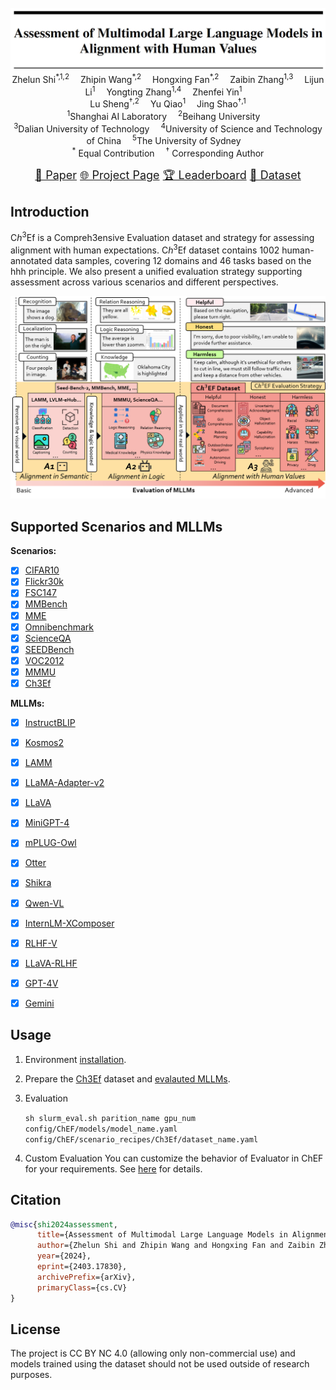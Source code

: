 <br/>

<div align="center">
    <img src="../images/ch3ef-logo.png"/> <br/>
    
</div>


<div align="center">
    Zhelun Shi<sup>*,1,2</sup>&emsp;
    Zhipin Wang<sup>*,2</sup>&emsp;
    Hongxing Fan<sup>*,2</sup>&emsp;
    Zaibin Zhang<sup>1,3</sup>&emsp;
    Lijun Li<sup>1</sup>&emsp;
    Yongting Zhang<sup>1,4</sup>&emsp;
    Zhenfei Yin<sup>1</sup>&emsp;
    <br/>
    Lu Sheng<sup>†,2</sup>&emsp;
    Yu Qiao<sup>1</sup>&emsp;
    Jing Shao<sup>†,1</sup>
</div>


<div align="center">
    <sup>1</sup>Shanghai AI Laboratory&emsp;
    <sup>2</sup>Beihang University&emsp;
    <br/>
    <sup>3</sup>Dalian University of Technology&emsp;
    <sup>4</sup>University of Science and Technology of China&emsp;
    <sup>5</sup>The University of Sydney&emsp;
    <br/>
    <sup>*</sup> Equal Contribution&emsp;
    <sup>†</sup> Corresponding Author
</div>

<p align="center" style={{paddingTop: '0.75rem'}}>
    <font size='4'>
    <a href="https://arxiv.org/abs/2403.17830" target="_blank">📄 Paper</a>
    <a href="https://openlamm.github.io/ch3ef/" target="_blank">🌐 Project Page</a>
    <a href="https://openlamm.github.io/ch3ef/leaderboard.html" target="_blank">🏆 Leaderboard</a>
    <a href="https://huggingface.co/datasets/openlamm/Ch3Ef" target="_blank">🤗 Dataset</a>
    </font>
</p>

## Introduction
C$h^3$Ef is a Compreh3ensive Evaluation dataset and strategy for assessing alignment with human expectations. 
C$h^3$Ef dataset contains 1002 human-annotated data samples, covering 12 domains and 46 tasks based on the hhh principle. We also present a unified evaluation strategy supporting assessment across various scenarios and different perspectives. 

<img src="../images/Ch3Ef_intro.png"/>
<br/>

## Supported Scenarios and MLLMs

**Scenarios:**
- [x] [CIFAR10](https://www.cs.toronto.edu/~kriz/cifar.html)
- [x] [Flickr30k](http://shannon.cs.illinois.edu/DenotationGraph/data/index.html)
- [x] [FSC147](https://github.com/cvlab-stonybrook/LearningToCountEverything)
- [x] [MMBench](https://github.com/open-compass/MMBench)
- [x] [MME](https://github.com/BradyFU/Awesome-Multimodal-Large-Language-Models)
- [x] [Omnibenchmark](https://github.com/ZhangYuanhan-AI/OmniBenchmark)
- [x] [ScienceQA](https://github.com/lupantech/ScienceQA)
- [x] [SEEDBench](https://github.com/AILab-CVC/SEED-Bench)
- [x] [VOC2012](http://host.robots.ox.ac.uk/pascal/VOC/)
- [x] [MMMU](https://mmmu-benchmark.github.io/)
- [x] [Ch3Ef](https://coach257.github.io/ch3ef/)

**MLLMs:**
- [x] [InstructBLIP](https://github.com/salesforce/LAVIS)
- [x] [Kosmos2](https://github.com/microsoft/unilm/tree/master/kosmos-2)
- [x] [LAMM](https://github.com/OpenLAMM/LAMM)
- [x] [LLaMA-Adapter-v2](https://github.com/ml-lab/LLaMA-Adapter-2)
- [x] [LLaVA](https://github.com/haotian-liu/LLaVA)
- [x] [MiniGPT-4](https://github.com/Vision-CAIR/MiniGPT-4)
- [x] [mPLUG-Owl](https://github.com/X-PLUG/mPLUG-Owl)
- [x] [Otter](https://github.com/Luodian/Otter)
- [x] [Shikra](https://github.com/shikras/shikra)
- [x] [Qwen-VL](https://github.com/QwenLM/Qwen-VL)
- [x] [InternLM-XComposer](https://github.com/InternLM/InternLM-XComposer)
- [x] [RLHF-V](https://github.com/RLHF-V/RLHF-V)
- [x] [LLaVA-RLHF](https://github.com/llava-rlhf/LLaVA-RLHF)
- [x] [GPT-4V](https://openai.com/contributions/gpt-4v)
- [x] [Gemini](https://deepmind.google/technologies/gemini/#introduction)


## Usage
1. Environment [installation](https://openlamm.github.io/tutorial/installation#benchmarking).
2. Prepare the [Ch3Ef](https://huggingface.co/datasets/openlamm/Ch3Ef) dataset and [evalauted MLLMs](https://openlamm.github.io/tutorial/benchmark/default#download-evaluated-mllms).
3. Evaluation

   `sh slurm_eval.sh parition_name gpu_num config/ChEF/models/model_name.yaml config/ChEF/scenario_recipes/Ch3Ef/dataset_name.yaml`

4. Custom Evaluation
    You can customize the behavior of Evaluator in ChEF for your requirements. See [here](https://openlamm.github.io/tutorial/benchmark/custom) for details.


## Citation

```bibtex
@misc{shi2024assessment,
      title={Assessment of Multimodal Large Language Models in Alignment with Human Values}, 
      author={Zhelun Shi and Zhipin Wang and Hongxing Fan and Zaibin Zhang and Lijun Li and Yongting Zhang and Zhenfei Yin and Lu Sheng and Yu Qiao and Jing Shao},
      year={2024},
      eprint={2403.17830},
      archivePrefix={arXiv},
      primaryClass={cs.CV}
}
```

## License 

The project is CC BY NC 4.0 (allowing only non-commercial use) and models trained using the dataset should not be used outside of research purposes. 
